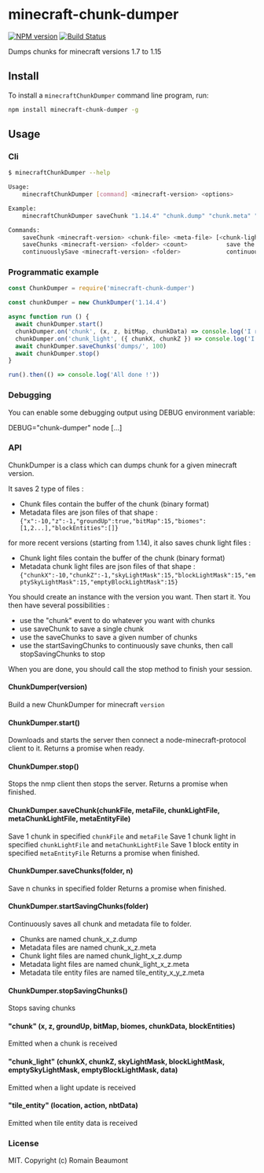 # minecraft-chunk-dumper

[![NPM version](https://img.shields.io/npm/v/minecraft-chunk-dumper.svg)](http://npmjs.com/package/minecraft-chunk-dumper)
[![Build Status](https://github.com/PrismarineJS/minecraft-chunk-dumper/workflows/CI/badge.svg)](https://github.com/PrismarineJS/minecraft-chunk-dumper/actions?query=workflow%3A%22CI%22)

Dumps chunks for minecraft versions 1.7 to 1.15


## Install

To install a `minecraftChunkDumper` command line program, run:

```bash
npm install minecraft-chunk-dumper -g
```


## Usage

### Cli

```bash
$ minecraftChunkDumper --help

Usage:
    minecraftChunkDumper [command] <minecraft-version> <options>

Example:
    minecraftChunkDumper saveChunk "1.14.4" "chunk.dump" "chunk.meta" "chunkLight.dump" "chunkLight.meta" "tileEntities.meta"

Commands:
    saveChunk <minecraft-version> <chunk-file> <meta-file> [<chunk-light-file> <meta-light-file> <meta-entity-file>]    save a single chunk file to specified files
    saveChunks <minecraft-version> <folder> <count>           save the specified number of chunks to the given folder
    continuouslySave <minecraft-version> <folder>             continuously saves chunks to the specified folder, until the program is stopped
```

### Programmatic example

```js
const ChunkDumper = require('minecraft-chunk-dumper')

const chunkDumper = new ChunkDumper('1.14.4')

async function run () {
  await chunkDumper.start()
  chunkDumper.on('chunk', (x, z, bitMap, chunkData) => console.log('I received a chunk at ' + x + ';' + z))
  chunkDumper.on('chunk_light', ({ chunkX, chunkZ }) => console.log('I received a chunk light at ' + chunkX + ';' + chunkZ))
  await chunkDumper.saveChunks('dumps/', 100)
  await chunkDumper.stop()
}

run().then(() => console.log('All done !'))
```

### Debugging

You can enable some debugging output using DEBUG environment variable:

DEBUG="chunk-dumper" node [...]

### API

ChunkDumper is a class which can dumps chunk for a given minecraft version.

It saves 2 type of files :
* Chunk files contain the buffer of the chunk (binary format)
* Metadata files are json files of that shape : `{"x":-10,"z":-1,"groundUp":true,"bitMap":15,"biomes":[1,2...],"blockEntities":[]}`

for more recent versions (starting from 1.14), it also saves chunk light files :
* Chunk light files contain the buffer of the chunk (binary format)
* Metadata chunk light files are json files of that shape : `{"chunkX":-10,"chunkZ":-1,"skyLightMask":15,"blockLightMask":15,"emptySkyLightMask":15,"emptyBlockLightMask":15}`

You should create an instance with the version you want. Then start it.
You then have several possibilities :
* use the "chunk" event to do whatever you want with chunks
* use saveChunk to save a single chunk
* use the saveChunks to save a given number of chunks
* use the startSavingChunks to continuously save chunks, then call stopSavingChunks to stop

When you are done, you should call the stop method to finish your session.

#### ChunkDumper(version)

Build a new ChunkDumper for minecraft `version`

#### ChunkDumper.start()

Downloads and starts the server then connect a node-minecraft-protocol client to it.
Returns a promise when ready.

#### ChunkDumper.stop()

Stops the nmp client then stops the server.
Returns a promise when finished.

#### ChunkDumper.saveChunk(chunkFile, metaFile, chunkLightFile, metaChunkLightFile, metaEntityFile)

Save 1 chunk in specified `chunkFile` and `metaFile` 
Save 1 chunk light in specified `chunkLightFile` and `metaChunkLightFile` 
Save 1 block entity in specified `metaEntityFile`
Returns a promise when finished.

#### ChunkDumper.saveChunks(folder, n)

Save n chunks in specified folder
Returns a promise when finished.

#### ChunkDumper.startSavingChunks(folder)

Continuously saves all chunk and metadata file to folder.
* Chunks are named chunk_x_z.dump
* Metadata files are named chunk_x_z.meta
* Chunk light files are named chunk_light_x_z.dump
* Metadata light files are named chunk_light_x_z.meta
* Metadata tile entity files are named tile_entity_x_y_z.meta

#### ChunkDumper.stopSavingChunks()

Stops saving chunks

#### "chunk" (x, z, groundUp, bitMap, biomes, chunkData, blockEntities)

Emitted when a chunk is received

#### "chunk_light" (chunkX, chunkZ, skyLightMask, blockLightMask, emptySkyLightMask, emptyBlockLightMask, data)

Emitted when a light update is received

#### "tile_entity" (location, action, nbtData)

Emitted when tile entity data is received

### License

MIT. Copyright (c) Romain Beaumont
